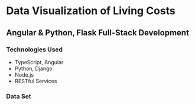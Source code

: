 # Data Visualization of Living Costs 
## Angular & Python, Flask Full-Stack Development

### Technologies Used
- TypeScript, Angular
- Python, Django
- Node.js
- RESTful Services

### Data Set